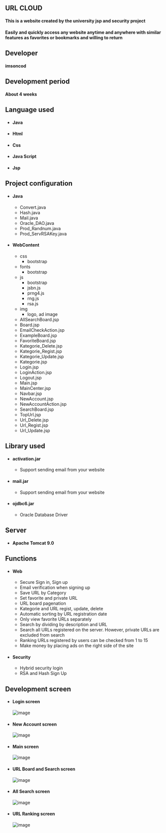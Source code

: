 ## URL CLOUD
#### This is a website created by the university jsp and security project
#### Easily and quickly access any website anytime and anywhere with similar features as favorites or bookmarks and willing to return
## Developer
#### imsoncod
## Development period
#### About 4 weeks
## Language used
* #### Java
* #### Html
* #### Css
* #### Java Script
* #### Jsp
## Project configuration
* #### Java
  * Convert.java
  * Hash.java
  * Mail.java
  * Oracle_DAO.java
  * Prod_Randnum.java
  * Prod_ServRSAKey.java
* #### WebContent
  * css
    * bootstrap
  * fonts
    * bootstrap
  * js
    * bootstrap
    * jsbn.js
    * prng4.js
    * rng.js
    * rsa.js
  * img
    * logo, ad image
  * AllSearchBoard.jsp
  * Board.jsp
  * EmailCheckAction.jsp
  * ExampleBoard.jsp
  * FavoriteBoard.jsp
  * Kategorie_Delete.jsp
  * Kategorie_Regist.jsp
  * Kategorie_Update.jsp
  * Kategorie.jsp
  * Login.jsp
  * LoginAction.jsp
  * Logout.jsp
  * Main.jsp
  * MainCenter.jsp
  * Navbar.jsp
  * NewAccount.jsp
  * NewAccountAction.jsp
  * SearchBoard.jsp
  * TopUrl.jsp
  * Url_Delete.jsp
  * Url_Regist.jsp
  * Url_Update.jsp
## Library used
* #### activation.jar
  * Support sending email from your website
* #### mail.jar
  * Support sending email from your website
* #### ojdbc6.jar
  * Oracle Database Driver
## Server
* #### Apache Tomcat 9.0
## Functions
* #### Web
  * Secure Sign in, Sign up
  * Email verification when signing up
  * Save URL by Category
  * Set favorite and private URL
  * URL board pagenation
  * Kategorie and URL regist, update, delete
  * Automatic sorting by URL registration date
  * Only view favorite URLs separately
  * Search by dividing by description and URL
  * Search all URLs registered on the server. However, private URLs are excluded from search
  * Ranking URLs registered by users can be checked from 1 to 15
  * Make money by placing ads on the right side of the site
* #### Security
  * Hybrid security login
  * RSA and Hash Sign Up
## Development screen
* #### Login screen
     ![image](https://user-images.githubusercontent.com/48934537/71659959-cad74b80-2d8c-11ea-8bd5-53bb4c63b242.png)
* #### New Account screen     
     ![image](https://user-images.githubusercontent.com/48934537/71659988-eb9fa100-2d8c-11ea-83a8-c7a00ddedc48.png)
* #### Main screen
     ![image](https://user-images.githubusercontent.com/48934537/71660075-433e0c80-2d8d-11ea-9487-41ccbae97658.png)
* #### URL Board and Search screen
     ![image](https://user-images.githubusercontent.com/48934537/71660327-09b9d100-2d8e-11ea-8532-c917cff36e70.png)
* #### All Search screen
     ![image](https://user-images.githubusercontent.com/48934537/71660291-e858e500-2d8d-11ea-9ff5-946573ca548e.png)
* #### URL Ranking screen
     ![image](https://user-images.githubusercontent.com/48934537/71660243-be072780-2d8d-11ea-9303-ccb7d79ff4db.png)
